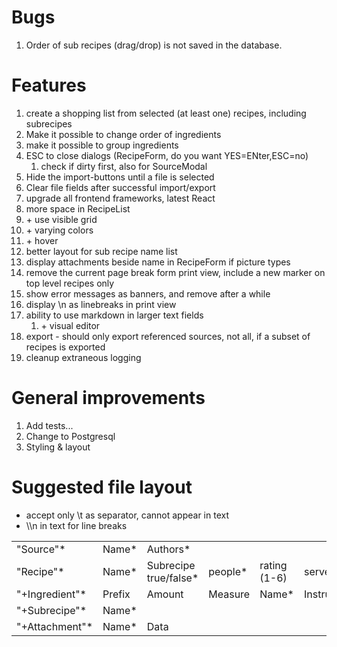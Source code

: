 # Bugs

1. Order of sub recipes (drag/drop) is not saved in the database.


# Features

1. create a shopping list from selected (at least one) recipes, including subrecipes
2. Make it possible to change order of ingredients
3. make it possible to group ingredients
4. ESC to close dialogs (RecipeForm, do you want YES=ENter,ESC=no)
    1. check if dirty first, also for SourceModal
5. Hide the import-buttons until a file is selected
6. Clear file fields after successful import/export
7. upgrade all frontend frameworks, latest React
8. more space in RecipeList
9. \+ use visible grid
10. \+ varying colors
11. \+ hover
12. better layout for sub recipe name list
13. display attachments beside name in RecipeForm if picture types
14. remove the current page break form print view, include a new marker on top level recipes only
15. show error messages as banners, and remove after a while
16. display \n as linebreaks in print view
17. ability to use markdown in larger text fields
    1. \+ visual editor
18. export - should only export referenced sources, not all, if a subset of recipes is exported
19. cleanup extraneous logging

# General improvements

1. Add tests...
2. Change to Postgresql
3. Styling & layout

# Suggested file layout
- accept only \t as separator, cannot appear in text
- \\\n in text for line breaks

|  |               |                                                    |  |  |  |  |  |  | |
| --------- |---------------|----------------------------------------------------| ------- | ------------ | ------ | --------------- | ----- | ------ | -------|
| "Source"* | Name* | Authors*   |
| "Recipe"* | Name*   | Subrecipe true/false*   | people* | rating (1-6) | served |  instructions* | notes | source | pageref|
| "+Ingredient"* | Prefix | Amount | Measure | Name*  | Instruction |
| "+Subrecipe"* | Name*   |
| "+Attachment"* | Name*  | Data |
